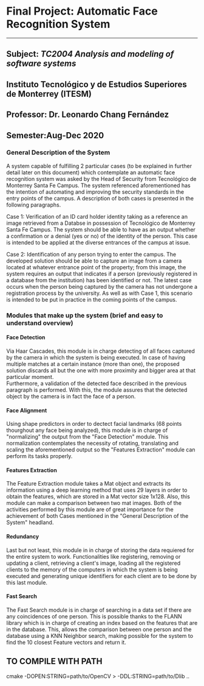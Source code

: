 # Final Project: Automatic Face Recognition System
---
## Subject: *TC2004 Analysis and modeling of software systems*
## Instituto Tecnológico y de Estudios Superiores de Monterrey (ITESM)
## Professor: Dr. Leonardo Chang Fernández
## Semester:Aug-Dec 2020

### General Description of the System
A system capable of fulfilling 2 particular cases (to be explained in further detail later on this document) which contemplate an automatic face recognition system was asked by the Head of Security from Tecnológico de Monterrey Santa Fe Campus. The system referenced aforementioned has the intention of automating and improving the security standards in the entry points of the campus. A description of both cases is presented in the following paragraphs. <br />

Case 1: Verification of an ID card holder identity taking as a reference an image retrieved from a Databse in possession of Tecnológico de Monterrey Santa Fe Campus. The system should be able to have as an output whether a confirmation or a denial (yes or no) of the identity of the person. This case is intended to be applied at the diverse entrances of the campus at issue. <br />

Case 2: Identification of any person trying to enter the campus. The developed solution should be able to capture an image from a camera located at whatever entrance point of the property; from this image, the system requires an output that indicates if a person (previously registered in a database from the institution) has been identified or not. The latest case occurs when the person being captured by the camera has not undergone a registration process by the university. As well as with Case 1, this scenario is intended to be put in practice in the coming points of the campus. <br />

### Modules that make up the system (brief and easy to understand overview)
#### Face Detection
Via Haar Cascades, this module is in charge detecting of all faces captured by the camera in which the system is being executed. In case of having multiple matches at a certain instance (more than one), the proposed solution discards all but the one with more proximity and bigger area at that particular moment. <br />
Furthermore, a validation of the detected face described in the previous paragraph is performed. With this, the module assures that the detected object by the camera is in fact the face of a person.

#### Face Alignment
Using shape predictors in order to dectect facial landmarks (68 points thourghout any face being analyzed), this module is in charge of "normalizing" the output from the "Face Detection" module. This normalization contemplates the necessity of rotating, translating and scaling the aforementioned output so the "Features Extraction" module can perform its tasks properly.

#### Features Extraction
The Feature Extraction module takes a Mat object and extracts its information using a deep learning method that uses 29 layers in order to obtain the features, which are stored in a Mat vector size 1x128. Also, this module can make a comparison between two mat images. Both of the activities performed by this module are of great importance for the achievement of both Cases mentioned in the "General Description of the System" headland.

#### Redundancy
Last but not least, this module in in charge of storing the data requiered for the entire system to work. Functionalities like registering, removing or updating a client, retrieving a client's image, loading all the registered clients to the memory of the computers in which the system is being executed and generating unique identifiers for each client are to be done by this last module.

#### Fast Search
The Fast Search module is in charge of searching in a data set if there are any coincidences of one person. This is possible thanks to the FLANN library which is in charge of creating an index based on the features that are in the database. This, allows the comparison between one person and the database using a KNN Neighbor search, making possible for the system to find the 10 closest Feature vectors and return it.


## TO COMPILE WITH PATH
cmake -DOPEN:STRING=path/to/OpenCV > -DDL:STRING=path/to/Dlib ..
